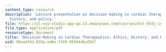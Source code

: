 ```yaml
---
content_type: resource
description: 'Lecture presentation on decision making in cardiac therapeutics: ethics,
  history, and policy.'
file: https://ol-ocw-studio-app-qa.s3.amazonaws.com/courses/hst-934j-introduction-to-global-medicine-bioscience-technologies-disparities-strategies-spring-2010/9bead3d1833aed6e715955944d6a25bf_MITHST_934JS10_lecture2.pdf
file_type: application/pdf
resourcetype: Document
title: 'Decision Making in Cardiac Therapeutics: Ethics, History, and Policy'
uid: 9bead3d1-833a-ed6e-7159-55944d6a25bf
---
```

